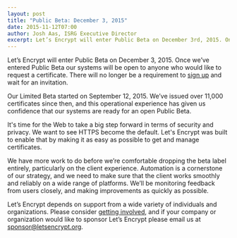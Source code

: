 ```yaml
---
layout: post
title: "Public Beta: December 3, 2015"
date: 2015-11-12T07:00
author: Josh Aas, ISRG Executive Director
excerpt: Let’s Encrypt will enter Public Beta on December 3rd, 2015. Once we’ve entered Public Beta our systems will be open to anyone who would like to request a certificate.
---
```


Let’s Encrypt will enter Public Beta on December 3, 2015. Once we’ve entered Public Beta our systems will be open to anyone who would like to request a certificate. There will no longer be a requirement to [sign up](https://t.co/C6Q3dPYorp) and wait for an invitation.

Our Limited Beta started on September 12, 2015. We’ve issued over 11,000 certificates since then, and this operational experience has given us confidence that our systems are ready for an open Public Beta.

It's time for the Web to take a big step forward in terms of security and privacy. We want to see HTTPS become the default. Let's Encrypt was built to enable that by making it as easy as possible to get and manage certificates.

We have more work to do before we’re comfortable dropping the beta label entirely, particularly on the client experience. Automation is a cornerstone of our strategy, and we need to make sure that the client works smoothly and reliably on a wide range of platforms. We’ll be monitoring feedback from users closely, and making improvements as quickly as possible.

Let’s Encrypt depends on support from a wide variety of individuals and organizations. Please consider [getting involved](https://letsencrypt.org/getinvolved/), and if your company or organization would like to sponsor Let’s Encrypt please email us at [sponsor@letsencrypt.org](mailto:sponsor@letsencrypt.org).
